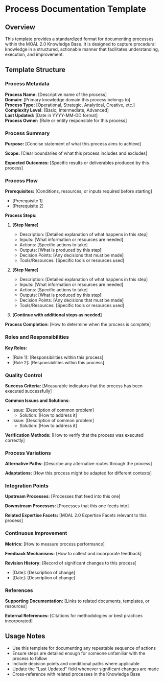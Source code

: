 # Process Documentation Template

## Overview
This template provides a standardized format for documenting processes within the MOAL 2.0 Knowledge Base. It is designed to capture procedural knowledge in a structured, actionable manner that facilitates understanding, execution, and improvement.

## Template Structure

### Process Metadata
**Process Name:** [Descriptive name of the process]  
**Domain:** [Primary knowledge domain this process belongs to]  
**Process Type:** [Operational, Strategic, Analytical, Creative, etc.]  
**Complexity Level:** [Basic, Intermediate, Advanced]  
**Last Updated:** [Date in YYYY-MM-DD format]  
**Process Owner:** [Role or entity responsible for this process]  

### Process Summary
**Purpose:** [Concise statement of what this process aims to achieve]

**Scope:** [Clear boundaries of what this process includes and excludes]

**Expected Outcomes:** [Specific results or deliverables produced by this process]

### Process Flow
**Prerequisites:** [Conditions, resources, or inputs required before starting]
- [Prerequisite 1]
- [Prerequisite 2]

**Process Steps:**
1. **[Step Name]**
   - Description: [Detailed explanation of what happens in this step]
   - Inputs: [What information or resources are needed]
   - Actions: [Specific actions to take]
   - Outputs: [What is produced by this step]
   - Decision Points: [Any decisions that must be made]
   - Tools/Resources: [Specific tools or resources used]

2. **[Step Name]**
   - Description: [Detailed explanation of what happens in this step]
   - Inputs: [What information or resources are needed]
   - Actions: [Specific actions to take]
   - Outputs: [What is produced by this step]
   - Decision Points: [Any decisions that must be made]
   - Tools/Resources: [Specific tools or resources used]

3. **[Continue with additional steps as needed]**

**Process Completion:** [How to determine when the process is complete]

### Roles and Responsibilities
**Key Roles:**
- [Role 1]: [Responsibilities within this process]
- [Role 2]: [Responsibilities within this process]

### Quality Control
**Success Criteria:** [Measurable indicators that the process has been executed successfully]

**Common Issues and Solutions:**
- Issue: [Description of common problem]
  - Solution: [How to address it]
- Issue: [Description of common problem]
  - Solution: [How to address it]

**Verification Methods:** [How to verify that the process was executed correctly]

### Process Variations
**Alternative Paths:** [Describe any alternative routes through the process]

**Adaptations:** [How this process might be adapted for different contexts]

### Integration Points
**Upstream Processes:** [Processes that feed into this one]

**Downstream Processes:** [Processes that this one feeds into]

**Related Expertise Facets:** [MOAL 2.0 Expertise Facets relevant to this process]

### Continuous Improvement
**Metrics:** [How to measure process performance]

**Feedback Mechanisms:** [How to collect and incorporate feedback]

**Revision History:** [Record of significant changes to this process]
- [Date]: [Description of change]
- [Date]: [Description of change]

### References
**Supporting Documentation:** [Links to related documents, templates, or resources]

**External References:** [Citations for methodologies or best practices incorporated]

## Usage Notes
- Use this template for documenting any repeatable sequence of actions
- Ensure steps are detailed enough for someone unfamiliar with the process to follow
- Include decision points and conditional paths where applicable
- Update the "Last Updated" field whenever significant changes are made
- Cross-reference with related processes in the Knowledge Base

